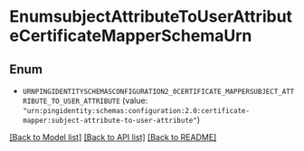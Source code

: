 # EnumsubjectAttributeToUserAttributeCertificateMapperSchemaUrn

## Enum


* `URNPINGIDENTITYSCHEMASCONFIGURATION2_0CERTIFICATE_MAPPERSUBJECT_ATTRIBUTE_TO_USER_ATTRIBUTE` (value: `"urn:pingidentity:schemas:configuration:2.0:certificate-mapper:subject-attribute-to-user-attribute"`)


[[Back to Model list]](../README.md#documentation-for-models) [[Back to API list]](../README.md#documentation-for-api-endpoints) [[Back to README]](../README.md)



